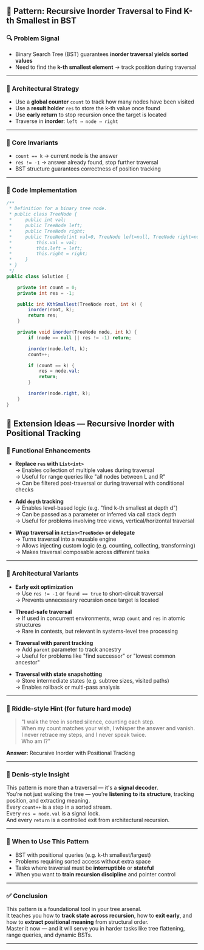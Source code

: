 ## 🧠 Pattern: Recursive Inorder Traversal to Find K-th Smallest in BST

### 🔍 Problem Signal
- Binary Search Tree (BST) guarantees **inorder traversal yields sorted values**
- Need to find the **k-th smallest element** → track position during traversal

---

### 🧱 Architectural Strategy
- Use a **global counter** `count` to track how many nodes have been visited
- Use a **result holder** `res` to store the k-th value once found
- Use **early return** to stop recursion once the target is located
- Traverse in **inorder**: `left → node → right`

---

### 🧬 Core Invariants
- `count == k` → current node is the answer
- `res != -1` → answer already found, stop further traversal
- BST structure guarantees correctness of position tracking

---

### 🧪 Code Implementation

```csharp
/**
 * Definition for a binary tree node.
 * public class TreeNode {
 *     public int val;
 *     public TreeNode left;
 *     public TreeNode right;
 *     public TreeNode(int val=0, TreeNode left=null, TreeNode right=null) {
 *         this.val = val;
 *         this.left = left;
 *         this.right = right;
 *     }
 * }
 */
public class Solution {

    private int count = 0;
    private int res = -1;

    public int KthSmallest(TreeNode root, int k) {
        inorder(root, k);
        return res;
    }

    private void inorder(TreeNode node, int k) {
        if (node == null || res != -1) return;

        inorder(node.left, k);
        count++;

        if (count == k) {
            res = node.val;
            return;
        }

        inorder(node.right, k);
    }
}
```

## 🧠 Extension Ideas — Recursive Inorder with Positional Tracking

### 🔄 Functional Enhancements

- **Replace `res` with `List<int>`**  
  → Enables collection of multiple values during traversal  
  → Useful for range queries like "all nodes between L and R"  
  → Can be filtered post-traversal or during traversal with conditional checks

- **Add `depth` tracking**  
  → Enables level-based logic (e.g. "find k-th smallest at depth d")  
  → Can be passed as a parameter or inferred via call stack depth  
  → Useful for problems involving tree views, vertical/horizontal traversal

- **Wrap traversal in `Action<TreeNode>` or delegate**  
  → Turns traversal into a reusable engine  
  → Allows injecting custom logic (e.g. counting, collecting, transforming)  
  → Makes traversal composable across different tasks

---

### 🧱 Architectural Variants

- **Early exit optimization**  
  → Use `res != -1` or `found == true` to short-circuit traversal  
  → Prevents unnecessary recursion once target is located

- **Thread-safe traversal**  
  → If used in concurrent environments, wrap `count` and `res` in atomic structures  
  → Rare in contests, but relevant in systems-level tree processing

- **Traversal with parent tracking**  
  → Add `parent` parameter to track ancestry  
  → Useful for problems like "find successor" or "lowest common ancestor"

- **Traversal with state snapshotting**  
  → Store intermediate states (e.g. subtree sizes, visited paths)  
  → Enables rollback or multi-pass analysis

---

### 🧩 Riddle-style Hint (for future hard mode)

> "I walk the tree in sorted silence, counting each step.  
> When my count matches your wish, I whisper the answer and vanish.  
> I never retrace my steps, and I never speak twice.  
> Who am I?"

**Answer:** Recursive Inorder with Positional Tracking

---

### 🧠 Denis-style Insight

This pattern is more than a traversal — it's a **signal decoder**.  
You’re not just walking the tree — you’re **listening to its structure**, tracking position, and extracting meaning.  
Every `count++` is a step in a sorted stream.  
Every `res = node.val` is a signal lock.  
And every `return` is a controlled exit from architectural recursion.

---

### 🧱 When to Use This Pattern

- BST with positional queries (e.g. k-th smallest/largest)
- Problems requiring sorted access without extra space
- Tasks where traversal must be **interruptible** or **stateful**
- When you want to **train recursion discipline** and pointer control

---

### ✅ Conclusion

This pattern is a foundational tool in your tree arsenal.  
It teaches you how to **track state across recursion**, how to **exit early**, and how to **extract positional meaning** from structural order.  
Master it now — and it will serve you in harder tasks like tree flattening, range queries, and dynamic BSTs.



---
